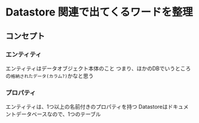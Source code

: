 # Datastore 関連で出てくるワードを整理

## コンセプト

### エンティティ

エンティティはデータオブジェクト本体のこと
つまり、ほかのDBでいうところの`格納されたデータ(カラム?)`かなと思う

### プロパティ

エンティティは、1つ以上の名前付きのプロパティを持つ
Datastoreはドキュメントデータベースなので、1つのテーブル